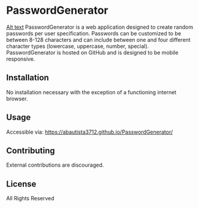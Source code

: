 # PasswordGenerator

[Alt text](./assets/images/PasswordGeneratorScreenshot.PNG?raw=true "Password Generator")
PasswordGenerator is a web application designed to create random passwords per user specification. Passwords can be customized to be between 8-128 characters and can include between one and four different character types (lowercase, uppercase, number, special). PasswordGenerator is hosted on GitHub and is designed to be mobile responsive.

## Installation

No installation necessary with the exception of a functioning internet browser.

## Usage

Accessible via:
https://abautista3712.github.io/PasswordGenerator/

## Contributing

External contributions are discouraged.

## License

All Rights Reserved
